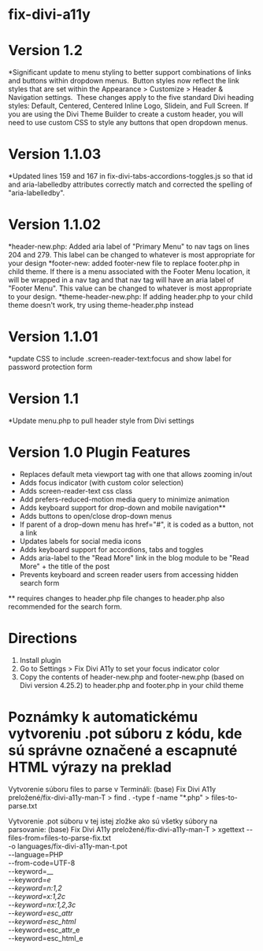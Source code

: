 # fix-divi-a11y

Version 1.2
======================================
*Significant update to menu styling to better support combinations of links and buttons within dropdown menus.  Button styles now reflect the link styles that are set within the Appearance > Customize > Header & Navigation settings.  These changes apply to the five standard Divi heading styles: Default, Centered, Centered Inline Logo, Slidein, and Full Screen. If you are using the Divi Theme Builder to create a custom header, you will need to use custom CSS to style any buttons that open dropdown menus.

Version 1.1.03
======================================
*Updated lines 159 and 167 in fix-divi-tabs-accordions-toggles.js so that id and aria-labelledby attributes correctly match and corrected the spelling of "aria-labelledby".

Version 1.1.02
======================================
*header-new.php: Added aria label of "Primary Menu" to nav tags on lines 204 and 279.  This label can be changed to whatever is most appropriate for your design
*footer-new: added footer-new file to replace footer.php in child theme.  If there is a menu associated with the Footer Menu location, it will be wrapped in a nav tag and that nav tag will have an aria label of "Footer Menu".  This value can be changed to whatever is most appropriate to your design.
*theme-header-new.php: If adding header.php to your child theme doesn't work, try using theme-header.php instead

Version 1.1.01
======================================
*update CSS to include .screen-reader-text:focus and show label for password protection form

Version 1.1
=======================================
*Update menu.php to pull header style from Divi settings

Version 1.0 Plugin Features
=========================================
* Replaces default meta viewport tag with one that allows zooming in/out
* Adds focus indicator (with custom color selection)
* Adds screen-reader-text css class
* Add prefers-reduced-motion media query to minimize animation
* Adds keyboard support for drop-down and mobile navigation**
* Adds buttons to open/close drop-down menus
* If parent of a drop-down menu has href="#", it is coded as a button, not a link
* Updates labels for social media icons
* Adds keyboard support for accordions, tabs and toggles
* Adds aria-label to the "Read More" link in the blog module to be "Read More" + the title of the post
* Prevents keyboard and screen reader users from accessing hidden search form

** requires changes to header.php file
changes to header.php also recommended for the search form.


Directions
====================================================
1. Install plugin
2. Go to Settings > Fix Divi A11y to set your focus indicator color
3. Copy the contents of header-new.php and footer-new.php (based on Divi version 4.25.2) to header.php and footer.php in your child theme


Poznámky k automatickému vytvoreniu .pot súboru z kódu, kde sú správne označené a escapnuté HTML výrazy na preklad
====================================================
Vytvorenie súboru files to parse v Termináli:
(base) Fix Divi A11y preložené/fix-divi-a11y-man-T  > find . -type f -name "*.php" > files-to-parse.txt

Vytvorenie .pot súboru v tej istej zložke ako sú všetky súbory na parsovanie:
(base) Fix Divi A11y preložené/fix-divi-a11y-man-T  > xgettext --files-from=files-to-parse-fix.txt \
  -o languages/fix-divi-a11y-man-t.pot \
  --language=PHP \
  --from-code=UTF-8 \
  --keyword=__ \
  --keyword=_e \
  --keyword=_n:1,2 \
  --keyword=_x:1,2c \
  --keyword=_nx:1,2,3c \
  --keyword=esc_attr__ \
  --keyword=esc_html__ \
  --keyword=esc_attr_e \
  --keyword=esc_html_e
